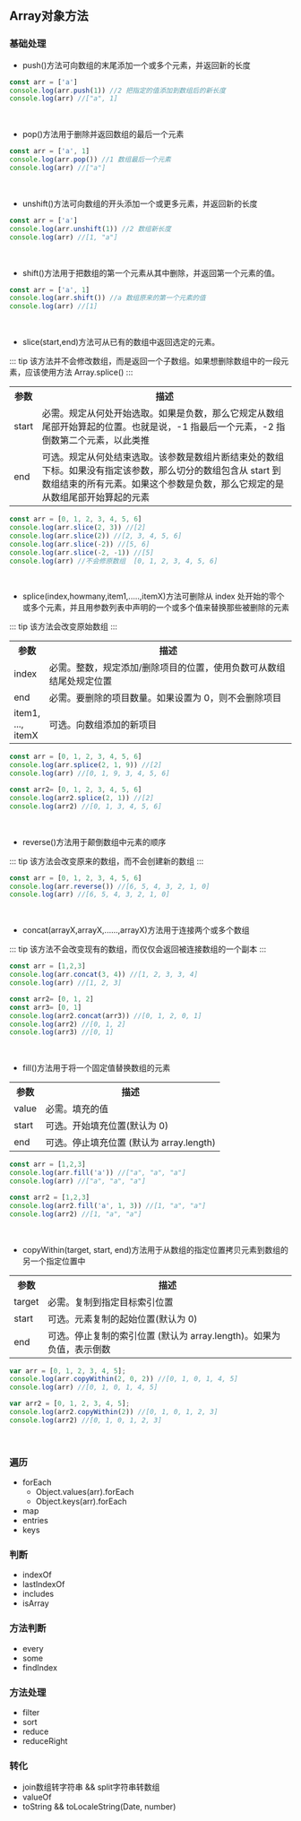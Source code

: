 ## Array对象方法

### 基础处理
  - push()方法可向数组的末尾添加一个或多个元素，并返回新的长度

```js
const arr = ['a']
console.log(arr.push(1)) //2 把指定的值添加到数组后的新长度
console.log(arr) //["a", 1]
```

<br>

  - pop()方法用于删除并返回数组的最后一个元素

```js
const arr = ['a', 1]
console.log(arr.pop()) //1 数组最后一个元素
console.log(arr) //["a"]
```

<br>

  - unshift()方法可向数组的开头添加一个或更多元素，并返回新的长度

```js
const arr = ['a']
console.log(arr.unshift(1)) //2 数组新长度
console.log(arr) //[1, "a"]
```

<br>

  - shift()方法用于把数组的第一个元素从其中删除，并返回第一个元素的值。

```js
const arr = ['a', 1]
console.log(arr.shift()) //a 数组原来的第一个元素的值
console.log(arr) //[1]
```

<br>

  - slice(start,end)方法可从已有的数组中返回选定的元素。

::: tip
该方法并不会修改数组，而是返回一个子数组。如果想删除数组中的一段元素，应该使用方法 Array.splice()
:::

<table>
  <tr>
    <th style="width:30px">参数</th>
    <th>描述</th>
  </tr>
  <tr>
    <td>start</td>
    <td>必需。规定从何处开始选取。如果是负数，那么它规定从数组尾部开始算起的位置。也就是说，-1 指最后一个元素，-2 指倒数第二个元素，以此类推</td>
  </tr>
  <tr>
    <td>end</td>
    <td>可选。规定从何处结束选取。该参数是数组片断结束处的数组下标。如果没有指定该参数，那么切分的数组包含从 start 到数组结束的所有元素。如果这个参数是负数，那么它规定的是从数组尾部开始算起的元素</td>
  </tr>
</table>

```js
const arr = [0, 1, 2, 3, 4, 5, 6]
console.log(arr.slice(2, 3)) //[2]
console.log(arr.slice(2)) //[2, 3, 4, 5, 6]
console.log(arr.slice(-2)) //[5, 6]
console.log(arr.slice(-2, -1)) //[5]
console.log(arr) //不会修原数组  [0, 1, 2, 3, 4, 5, 6]
```

<br>

  - splice(index,howmany,item1,.....,itemX)方法可删除从 index 处开始的零个或多个元素，并且用参数列表中声明的一个或多个值来替换那些被删除的元素

::: tip
该方法会改变原始数组
:::

<table>
  <tr>
    <th style="width:30px">参数</th>
    <th>描述</th>
  </tr>
  <tr>
    <td>index</td>
    <td>必需。整数，规定添加/删除项目的位置，使用负数可从数组结尾处规定位置</td>
  </tr>
  <tr>
    <td>end</td>
    <td>必需。要删除的项目数量。如果设置为 0，则不会删除项目</td>
  </tr>
  <tr>
    <td>item1, ..., itemX</td>
    <td>可选。向数组添加的新项目</td>
  </tr>
</table>

```js
const arr = [0, 1, 2, 3, 4, 5, 6]
console.log(arr.splice(2, 1, 9)) //[2]
console.log(arr) //[0, 1, 9, 3, 4, 5, 6]

const arr2= [0, 1, 2, 3, 4, 5, 6]
console.log(arr2.splice(2, 1)) //[2]
console.log(arr2) //[0, 1, 3, 4, 5, 6]
```

<br>

  - reverse()方法用于颠倒数组中元素的顺序

::: tip
该方法会改变原来的数组，而不会创建新的数组
:::

```js
const arr = [0, 1, 2, 3, 4, 5, 6]
console.log(arr.reverse()) //[6, 5, 4, 3, 2, 1, 0]
console.log(arr) //[6, 5, 4, 3, 2, 1, 0]
```

<br>

  - concat(arrayX,arrayX,......,arrayX)方法用于连接两个或多个数组

::: tip
该方法不会改变现有的数组，而仅仅会返回被连接数组的一个副本 
:::

```js
const arr = [1,2,3]
console.log(arr.concat(3, 4)) //[1, 2, 3, 3, 4]
console.log(arr) //[1, 2, 3]

const arr2= [0, 1, 2]
const arr3= [0, 1]
console.log(arr2.concat(arr3)) //[0, 1, 2, 0, 1]
console.log(arr2) //[0, 1, 2]
console.log(arr3) //[0, 1]
```

<br>

  - fill()方法用于将一个固定值替换数组的元素

<table>
  <tr>
    <th style="width:30px">参数</th>
    <th>描述</th>
  </tr>
  <tr>
    <td>value</td>
    <td>必需。填充的值</td>
  </tr>
  <tr>
    <td>start</td>
    <td>可选。开始填充位置(默认为 0)</td>
  </tr>
  <tr>
    <td>end</td>
    <td>可选。停止填充位置 (默认为 array.length)</td>
  </tr>
</table>

```js
const arr = [1,2,3]
console.log(arr.fill('a')) //["a", "a", "a"]
console.log(arr) //["a", "a", "a"]

const arr2 = [1,2,3]
console.log(arr2.fill('a', 1, 3)) //[1, "a", "a"]
console.log(arr2) //[1, "a", "a"]
```

<br>

  - copyWithin(target, start, end)方法用于从数组的指定位置拷贝元素到数组的另一个指定位置中

<table>
  <tr>
    <th style="width:30px">参数</th>
    <th>描述</th>
  </tr>
  <tr>
    <td>target</td>
    <td>必需。复制到指定目标索引位置</td>
  </tr>
  <tr>
    <td>start</td>
    <td>可选。元素复制的起始位置(默认为 0)</td>
  </tr>
  <tr>
    <td>end</td>
    <td>可选。停止复制的索引位置 (默认为 array.length)。如果为负值，表示倒数</td>
  </tr>
</table>

```js
var arr = [0, 1, 2, 3, 4, 5];
console.log(arr.copyWithin(2, 0, 2)) //[0, 1, 0, 1, 4, 5]
console.log(arr) //[0, 1, 0, 1, 4, 5]

var arr2 = [0, 1, 2, 3, 4, 5];
console.log(arr2.copyWithin(2)) //[0, 1, 0, 1, 2, 3]
console.log(arr2) //[0, 1, 0, 1, 2, 3]
```

<br>

### 遍历
  - forEach
    - Object.values(arr).forEach
    - Object.keys(arr).forEach
  - map
  - entries
  - keys

### 判断
  - indexOf
  - lastIndexOf
  - includes
  - isArray

### 方法判断
  - every
  - some
  - findIndex

### 方法处理
  - filter
  - sort
  - reduce
  - reduceRight

### 转化
  - join数组转字符串 && split字符串转数组
  - valueOf
  - toString && toLocaleString(Date, number)

